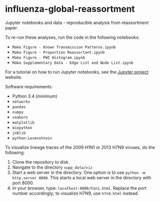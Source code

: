 # influenza-global-reassortment
Jupyter notebooks and data - reproducible analysis from reassortment paper.

To re-run these analyses, run the code in the following notebooks:

- `Make Figure - Known Transmission Patterns.ipynb`
- `Make Figure - Proportion Reassortant.ipynb`
- `Make Figure - PWI Histogram.ipynb`
- `Make Supplementary Data - Edge List and Node List.ipynb`

For a tutorial on how to run Jupyter notebooks, see the [Jupyter project][1] website.

Software requirements:

- Python 3.4 (minimum)
- `networkx`
- `pandas`
- `numpy`
- `seaborn`
- `matplotlib`
- `biopython`
- `joblib`
- `python-Levenshtein`

To visualize lineage traces of the 2009 H1N1 or 2013 H7N9 viruses, do the following:

1. Clone the repository to disk.
2. Navigate to the directory `supp_data/viz`
3. Start a web server in the directory. One option is to use `python -m http.server 8000`. This starts a local web server in the directory with port 8000.
4. In your browser, type: `localhost:8000/h1n1.html`. Replace the port number accordingly; to visualize H7N9, use `h7n9.html` instead.

[1]: http://jupyter.org